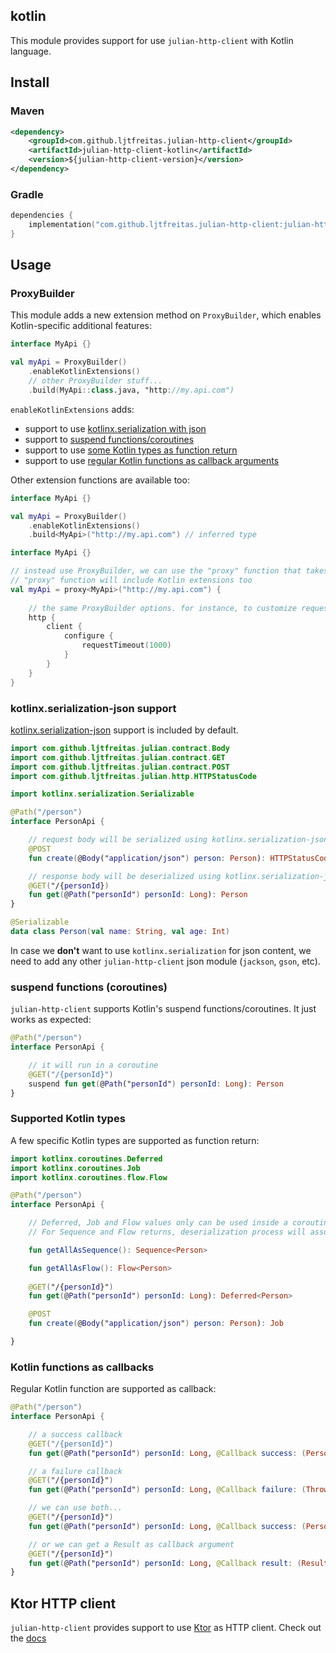 ## kotlin

This module provides support for use `julian-http-client` with Kotlin language.

## Install

### Maven
```xml
<dependency>
    <groupId>com.github.ljtfreitas.julian-http-client</groupId>
    <artifactId>julian-http-client-kotlin</artifactId>
    <version>${julian-http-client-version}</version>
</dependency>
```

### Gradle
```kotlin
dependencies {
    implementation("com.github.ljtfreitas.julian-http-client:julian-http-client-kotlin:$julianHttpClientVersion")
}
```

## Usage

### ProxyBuilder

This module adds a new extension method on `ProxyBuilder`, which enables Kotlin-specific additional features:

```kotlin
interface MyApi {}

val myApi = ProxyBuilder()
    .enableKotlinExtensions()
    // other ProxyBuilder stuff...
    .build(MyApi::class.java, "http://my.api.com")
```

`enableKotlinExtensions` adds:

- support to use [kotlinx.serialization with json](#kotlinxserialization-json-support)
- support to [suspend functions/coroutines](#suspend-functions-coroutines)
- support to use [some Kotlin types as function return](#supported-kotlin-types)
- support to use [regular Kotlin functions as callback arguments](#kotlin-functions-as-callbacks)

Other extension functions are available too:

```kotlin
interface MyApi {}

val myApi = ProxyBuilder()
    .enableKotlinExtensions()
    .build<MyApi>("http://my.api.com") // inferred type
```

```kotlin
interface MyApi {}

// instead use ProxyBuilder, we can use the "proxy" function that takes a URL and a more idiomatic Kotlin builder.
// "proxy" function will include Kotlin extensions too
val myApi = proxy<MyApi>("http://my.api.com") {
    
    // the same ProxyBuilder options. for instance, to customize request timeout
    http {
        client {
            configure {
                requestTimeout(1000)
            }
        }
    }
}
```

### kotlinx.serialization-json support

[kotlinx.serialization-json](https://github.com/Kotlin/kotlinx.serialization/blob/master/docs/json.md) support is included by default.

```kotlin
import com.github.ljtfreitas.julian.contract.Body
import com.github.ljtfreitas.julian.contract.GET
import com.github.ljtfreitas.julian.contract.POST
import com.github.ljtfreitas.julian.http.HTTPStatusCode

import kotlinx.serialization.Serializable

@Path("/person")
interface PersonApi {

    // request body will be serialized using kotlinx.serialization-json
    @POST
    fun create(@Body("application/json") person: Person): HTTPStatusCode

    // response body will be deserialized using kotlinx.serialization-json
    @GET("/{personId})
    fun get(@Path("personId") personId: Long): Person
}

@Serializable
data class Person(val name: String, val age: Int)
```

In case we **don't** want to use `kotlinx.serialization` for json content, we need to add any other `julian-http-client` json module (`jackson`, `gson`, etc).

### suspend functions (coroutines)

`julian-http-client` supports Kotlin's suspend functions/coroutines. It just works as expected:

```kotlin
@Path("/person")
interface PersonApi {

    // it will run in a coroutine
    @GET("/{personId}")
    suspend fun get(@Path("personId") personId: Long): Person
}
```

### Supported Kotlin types

A few specific Kotlin types are supported as function return:

```kotlin
import kotlinx.coroutines.Deferred
import kotlinx.coroutines.Job
import kotlinx.coroutines.flow.Flow

@Path("/person")
interface PersonApi {

    // Deferred, Job and Flow values only can be used inside a coroutine.
    // For Sequence and Flow returns, deserialization process will assume that response body is a collection-like value (for example, a json array)

    fun getAllAsSequence(): Sequence<Person>

    fun getAllAsFlow(): Flow<Person>
    
    @GET("/{personId}")
    fun get(@Path("personId") personId: Long): Deferred<Person>

    @POST
    fun create(@Body("application/json") person: Person): Job

}
```

### Kotlin functions as callbacks

Regular Kotlin function are supported as callback:

```kotlin
@Path("/person")
interface PersonApi {

    // a success callback
    @GET("/{personId}")
    fun get(@Path("personId") personId: Long, @Callback success: (Person) -> Unit): Unit

    // a failure callback
    @GET("/{personId}")
    fun get(@Path("personId") personId: Long, @Callback failure: (Throwable) -> Unit): Unit

    // we can use both...
    @GET("/{personId}")
    fun get(@Path("personId") personId: Long, @Callback success: (Person) -> Unit, @Callback failure: (Throwable) -> Unit): Unit

    // or we can get a Result as callback argument
    @GET("/{personId}")
    fun get(@Path("personId") personId: Long, @Callback result: (Result<Person>) -> Unit): Unit
}
```

## Ktor HTTP client

`julian-http-client` provides support to use [Ktor](https://ktor.io/docs/getting-started-ktor-client.html) as HTTP client. Check out the [docs](../http-client-ktor/README.md)